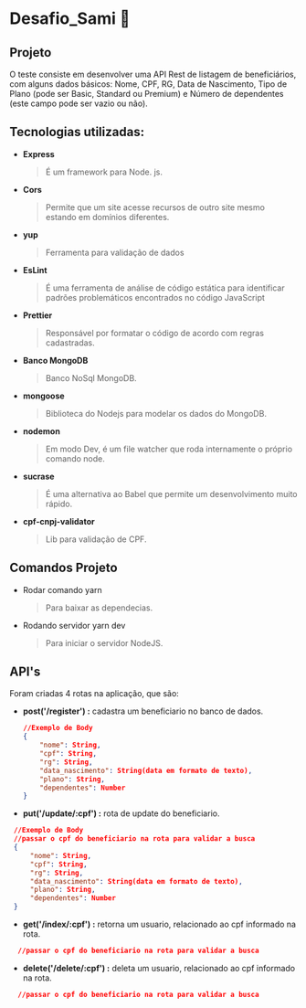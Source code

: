 # Desafio_Sami :rocket:

## Projeto
  O teste consiste em desenvolver uma API Rest de listagem de beneficiários, com alguns  dados básicos:    Nome, CPF, RG, Data de Nascimento, Tipo de Plano (pode ser Basic, Standard ou Premium) e  Número de dependentes (este campo pode ser vazio ou não).   

## Tecnologias utilizadas:

- **Express**
  > É um framework para Node. js.
  
- **Cors**
  > Permite que um site acesse recursos de outro site mesmo estando em domínios diferentes.
  
- **yup**
  > Ferramenta para validação de dados

- **EsLint**
  > É uma ferramenta de análise de código estática para identificar padrões problemáticos encontrados no código JavaScript

- **Prettier**
  > Responsável por formatar o código de acordo com regras cadastradas.
  
- **Banco MongoDB**
  > Banco NoSql MongoDB.

- **mongoose**
  >  Biblioteca do Nodejs para modelar os dados do MongoDB.
  
- **nodemon**
  > Em modo Dev, é um file watcher que roda internamente o próprio comando node.
  
- **sucrase**
  > É uma alternativa ao Babel que permite um desenvolvimento muito rápido.
  
- **cpf-cnpj-validator**
  > Lib para validação de CPF.


## Comandos Projeto
- Rodar comando yarn
  > Para baixar as dependecias.

- Rodando servidor yarn dev
  > Para iniciar o servidor NodeJS.

## API's
Foram criadas 4 rotas na aplicação, que são:

  - **post('/register') :** cadastra um beneficiario no banco de dados.
    ~~~JSON
    //Exemplo de Body
    {
	    "nome": String,
	    "cpf": String,
	    "rg": String,
	    "data_nascimento": String(data em formato de texto),
	    "plano": String,
	    "dependentes": Number
    }
    ~~~
  
  - **put('/update/:cpf') :** rota de update do beneficiario.  
   ~~~JSON
    //Exemplo de Body
    //passar o cpf do beneficiario na rota para validar a busca
    {
	    "nome": String,
	    "cpf": String,
	    "rg": String,
	    "data_nascimento": String(data em formato de texto),
	    "plano": String,
	    "dependentes": Number
    }
  ~~~
  
  - **get('/index/:cpf') :** retorna um usuario, relacionado ao cpf informado na rota.
  ~~~JSON
    //passar o cpf do beneficiario na rota para validar a busca
  ~~~
  
  - **delete('/delete/:cpf') :** deleta um usuario, relacionado ao cpf informado na rota.
  ~~~JSON
    //passar o cpf do beneficiario na rota para validar a busca
  ~~~
 

